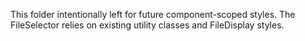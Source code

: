 This folder intentionally left for future component-scoped styles. The FileSelector relies on existing utility classes and FileDisplay styles.
